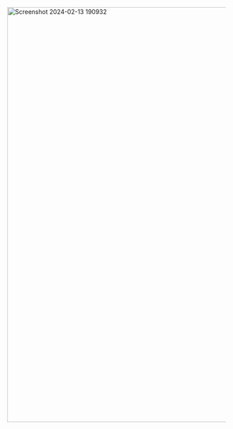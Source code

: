 <img width="955" alt="Screenshot 2024-02-13 190932" src="https://github.com/panu-10/Spotify-Clone/assets/146022425/c3f97f79-471c-43ec-88bd-67862bf31d72">
